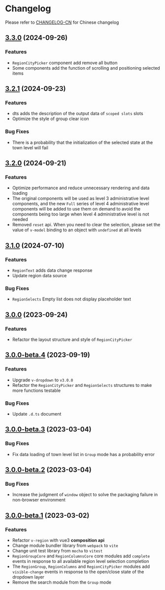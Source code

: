 # Changelog

Please refer to [CHANGELOG-CN](CHANGELOG-CN.md) for Chinese changelog

## [3.3.0](https://github.com/TerryZ/v-region/compare/v3.2.1...v3.3.0) (2024-09-26)

### Features

- `RegionCityPicker` component add remove all button
- Some components add the function of scrolling and positioning selected items

## [3.2.1](https://github.com/TerryZ/v-region/compare/v3.2.0...v3.2.1) (2024-09-23)

### Features

- dts adds the description of the output data of `scoped slots` slots
- Optimize the style of group clear icon

### Bug Fixes

- There is a probability that the initialization of the selected state at the town level will fail

## [3.2.0](https://github.com/TerryZ/v-region/compare/v3.1.0...v3.2.0) (2024-09-21)

### Features

- Optimize performance and reduce unnecessary rendering and data loading
- The original components will be used as level 3 administrative level components, and the new `Full` series of level 4 administrative level components will be added to use them on demand to avoid the components being too large when level 4 administrative level is not needed
- Removed `reset` api. When you need to clear the selection, please set the value of `v-model` binding to an object with `undefined` at all levels

## [3.1.0](https://github.com/TerryZ/v-region/compare/v3.0.0...v3.1.0) (2024-07-10)

### Features

- `RegionText` adds data change response
- Update region data source

### Bug Fixes

- `RegionSelects` Empty list does not display placeholder text

## [3.0.0](https://github.com/TerryZ/v-region/compare/v3.0.0-beta.4...v3.0.0) (2023-09-24)

### Features

- Refactor the layout structure and style of `RegionCityPicker`

## [3.0.0-beta.4](https://github.com/TerryZ/v-region/compare/v3.0.0-beta.3...v3.0.0-beta.4) (2023-09-19)

### Features

- Upgrade `v-dropdown` to `v3.0.0`
- Refactor the `RegionCityPicker` and `RegionSelects` structures to make more functions testable

### Bug Fixes

- Update `.d.ts` document

## [3.0.0-beta.3](https://github.com/TerryZ/v-region/compare/v3.0.0-beta.2...v3.0.0-beta.3) (2023-03-04)

### Bug Fixes

- Fix data loading of town level list in `Group` mode has a probability error

## [3.0.0-beta.2](https://github.com/TerryZ/v-region/compare/v3.0.0-beta.1...v3.0.0-beta.2) (2023-03-04)

### Bug Fixes

- Increase the judgment of `window` object to solve the packaging failure in non-browser environment

## [3.0.0-beta.1](https://github.com/TerryZ/v-region/compare/v2.3.0...v3.0.0-beta.1) (2023-03-02)

### Features

- Refactor `v-region` with vue3 **composition api**
- Change module bundler library from `webpack` to `vite`
- Change unit test library from `mocha` to `vitest`
- `RegionGroupCore` and `RegionColumnsCore` core modules add `complete` events in response to all available region level selection completion
- The `RegionGroup`, `RegionColumns` and `RegionCityPicker` modules add `visible-change` events in response to the open/close state of the dropdown layer
- Remove the search module from the `Group` mode
